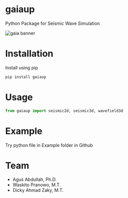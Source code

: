 # gaiaup
Python Package for Seismic Wave Simulation

![gaia banner](https://drive.google.com/uc?export=view&id=171_LwWqx4zUGKftCVtWlN-zp0NgqTZ3m)


# Installation
Install using pip
```python
pip install gaiaup
```

# Usage
```python
from gaiaup import seismic2d, seismic3d, wavefield3d
```

# Example
Try python file in Example folder in Github

# Team
* Agus Abdullah, Ph.D.
* Waskito Pranowo, M.T.
* Dicky Ahmad Zaky, M.T.
